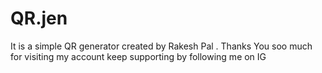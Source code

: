 # QR.jen
It is a simple QR generator created by Rakesh Pal . Thanks You soo much for visiting my account  keep supporting by following me on IG 
